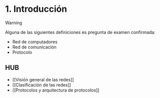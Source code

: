 # 1. Introducción
>[!WARNING]
>Alguna de las siguientes definiciones es pregunta de examen confirmada:
>	- Red de computadores
>	- Red de comunicación
>	- Protocolo

## HUB
- [[Visión general de las redes]]
- [[Clasificación de las redes]]
- [[Protocolos y arquitectura de protocolos]]
